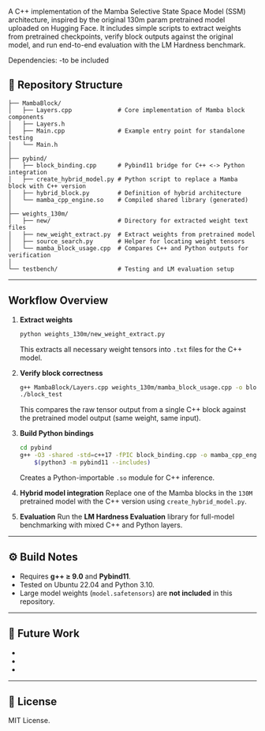 A C++ implementation of the Mamba Selective State Space Model (SSM) architecture, inspired by the original 130m param pretrained model uploaded on Hugging Face.
It includes simple scripts to extract weights from pretrained checkpoints, verify block outputs against the original model, and run end-to-end evaluation with the LM Hardness benchmark.

Dependencies:
-to be included

## 📁 Repository Structure

```
├── MambaBlock/                
│   ├── Layers.cpp             # Core implementation of Mamba block components
│   ├── Layers.h
│   ├── Main.cpp               # Example entry point for standalone testing
│   └── Main.h
│
├── pybind/
│   ├── block_binding.cpp      # Pybind11 bridge for C++ <-> Python integration
│   ├── create_hybrid_model.py # Python script to replace a Mamba block with C++ version
│   ├── hybrid_block.py        # Definition of hybrid architecture
│   └── mamba_cpp_engine.so    # Compiled shared library (generated)
│
├── weights_130m/
│   ├── new/                   # Directory for extracted weight text files
│   ├── new_weight_extract.py  # Extract weights from pretrained model
│   ├── source_search.py       # Helper for locating weight tensors
│   └── mamba_block_usage.cpp  # Compares C++ and Python outputs for verification
│
└── testbench/                 # Testing and LM evaluation setup
```

---

## Workflow Overview

1. **Extract weights**

   ```bash
   python weights_130m/new_weight_extract.py
   ```

   This extracts all necessary weight tensors into `.txt` files for the C++ model.

2. **Verify block correctness**

   ```bash
   g++ MambaBlock/Layers.cpp weights_130m/mamba_block_usage.cpp -o block_test
   ./block_test
   ```

   This compares the raw tensor output from a single C++ block against the pretrained model output (same weight, same input).

3. **Build Python bindings**

   ```bash
   cd pybind
   g++ -O3 -shared -std=c++17 -fPIC block_binding.cpp -o mamba_cpp_engine.so \
       $(python3 -m pybind11 --includes)
   ```

   Creates a Python-importable `.so` module for C++ inference.

4. **Hybrid model integration**
   Replace one of the Mamba blocks in the `130M` pretrained model with the C++ version using `create_hybrid_model.py`.

5. **Evaluation**
   Run the **LM Hardness Evaluation** library for full-model benchmarking with mixed C++ and Python layers.

---

## ⚙️ Build Notes

* Requires **g++ ≥ 9.0** and **Pybind11**.
* Tested on Ubuntu 22.04 and Python 3.10.
* Large model weights (`model.safetensors`) are **not included** in this repository.

---

## 🧩 Future Work

* 
* 
* 

---

## 📜 License

MIT License.

